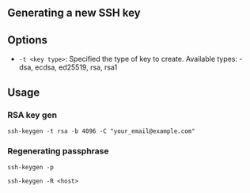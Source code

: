 ## Generating a new SSH key


## Options


- `-t <key type>`: Specified the type of key to create.
    Available types:
        -  dsa, ecdsa, ed25519, rsa, rsa1


## Usage


### RSA key gen

~~~~
ssh-keygen -t rsa -b 4096 -C "your_email@example.com"
~~~~




### Regenerating passphrase

~~~~
ssh-keygen -p
~~~~

~~~~
ssh-keygen -R <host>
~~~~
